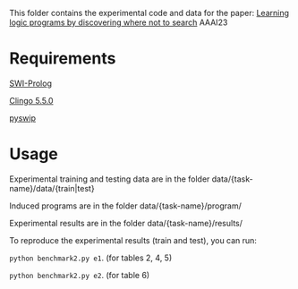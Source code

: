 This folder contains the experimental code and data for the paper: [Learning logic programs by discovering where not to search](https://arxiv.org/pdf/2202.09806.pdf) AAAI23

# Requirements

[SWI-Prolog](https://www.swi-prolog.org)

[Clingo 5.5.0](https://potassco.org/clingo/)

[pyswip](https://pypi.org/project/pyswip/)

# Usage

Experimental training and testing data are in the folder data/{task-name}/data/{train|test}

Induced programs are in the folder data/{task-name}/program/

Experimental results are in the folder data/{task-name}/results/

To reproduce the experimental results (train and test), you can run:

`python benchmark2.py e1`.  (for tables 2, 4, 5)

`python benchmark2.py e2`. (for table 6)